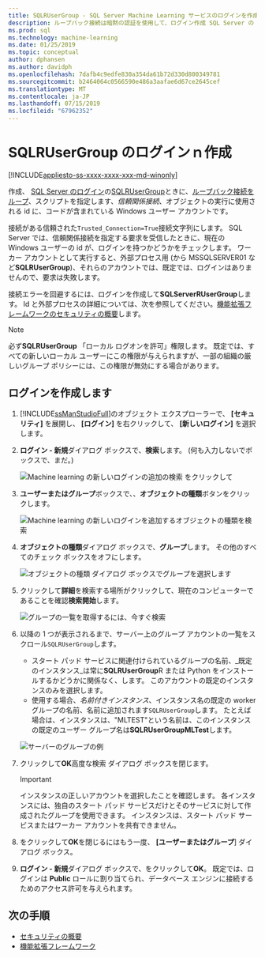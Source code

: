 ```yaml
---
title: SQLRUserGroup - SQL Server Machine Learning サービスのログインを作成します。
description: ループバック接続は暗黙の認証を使用して、ログイン作成 SQL Server の SQLRUserGroup のワーカー アカウントは id の変換、呼び出し元のユーザーに、サーバーにログインできるようにします。
ms.prod: sql
ms.technology: machine-learning
ms.date: 01/25/2019
ms.topic: conceptual
author: dphansen
ms.author: davidph
ms.openlocfilehash: 7dafb4c9edfe830a354da61b72d330d800349781
ms.sourcegitcommit: b2464064c0566590e486a3aafae6d67ce2645cef
ms.translationtype: MT
ms.contentlocale: ja-JP
ms.lasthandoff: 07/15/2019
ms.locfileid: "67962352"
---
```

# <a name="create-a-login-for-sqlrusergroup"></a>SQLRUserGroup のログインｎ作成
[!INCLUDE[appliesto-ss-xxxx-xxxx-xxx-md-winonly](../../includes/appliesto-ss-xxxx-xxxx-xxx-md-winonly.md)]

作成、 [SQL Server のログイン](https://docs.microsoft.com/sql/relational-databases/security/authentication-access/create-a-login)の[SQLRUserGroup](../concepts/security.md#sqlrusergroup)ときに、[ループバック接続をループ](../../advanced-analytics/concepts/security.md#implied-authentication)、スクリプトを指定します、*信頼関係接続*、オブジェクトの実行に使用される id に、コードが含まれている Windows ユーザー アカウントです。

接続がある信頼された`Trusted_Connection=True`接続文字列にします。 SQL Server では、信頼関係接続を指定する要求を受信したときに、現在の Windows ユーザーの id が、ログインを持つかどうかをチェックします。 ワーカー アカウントとして実行すると、外部プロセス用 (から MSSQLSERVER01 など**SQLRUserGroup**)、それらのアカウントでは、既定では、ログインはありませんので、要求は失敗します。

接続エラーを回避するには、ログインを作成して**SQLServerRUserGroup**します。 Id と外部プロセスの詳細については、次を参照してください。[機能拡張フレームワークのセキュリティの概要](../concepts/security.md)します。

> [!Note]
> 必ず**SQLRUserGroup** 「ローカル ログオンを許可」権限します。 既定では、すべての新しいローカル ユーザーにこの権限が与えられますが、一部の組織の厳しいグループ ポリシーには、この権限が無効にする場合があります。

## <a name="create-a-login"></a>ログインを作成します

1. [!INCLUDE[ssManStudioFull](../../includes/ssmanstudiofull-md.md)]のオブジェクト エクスプローラーで、 **[セキュリティ]** を展開し、 **[ログイン]** を右クリックして、 **[新しいログイン]** を選択します。

2. **ログイン - 新規**ダイアログ ボックスで、**検索**します。 (何も入力しないでボックスで、まだ。)
    
     ![Machine learning の新しいログインの追加の検索 をクリックして](media/implied-auth-login1.png "machine learning の新しいログインを追加する検索をクリックします。")

3. **ユーザーまたはグループ**ボックスで、、**オブジェクトの種類**ボタンをクリックします。

     ![Machine learning の新しいログインを追加するオブジェクトの種類を検索](media/implied-auth-login2.png "machine learning の新しいログインを追加するオブジェクトの種類の検索")

4. **オブジェクトの種類**ダイアログ ボックスで、**グループ**します。 その他のすべてのチェック ボックスをオフにします。

     ![オブジェクトの種類 ダイアログ ボックスでグループを選択します](media/implied-auth-login3.png "オブジェクトの種類] ダイアログ ボックスで [グループの選択。")

4. クリックして**詳細**を検索する場所がクリックして、現在のコンピューターであることを確認**検索開始**します。

     ![グループの一覧を取得するには、今すぐ検索](media/implied-auth-login4.png "クリックして検索開始のグループの一覧を取得するには")

5. 以降の 1 つが表示されるまで、サーバー上のグループ アカウントの一覧をスクロール`SQLRUserGroup`します。
    
    + スタート パッド サービスに関連付けられているグループの名前、_既定のインスタンス_は常に**SQLRUserGroup**R または Python をインストールするかどうかに関係なく、します。 このアカウントの既定のインスタンスのみを選択します。
    + 使用する場合、_名前付きインスタンス_、インスタンス名の既定の worker グループの名前、名前に追加されます`SQLRUserGroup`します。 たとえば場合は、インスタンスは、"MLTEST"という名前は、このインスタンスの既定のユーザー グループ名は**SQLRUserGroupMLTest**します。
 
    ![サーバーのグループの例](media/implied-auth-login5.png "サーバー上のグループの例")
   
5. クリックして**OK**高度な検索 ダイアログ ボックスを閉じます。

    > [!IMPORTANT]
    > インスタンスの正しいアカウントを選択したことを確認します。 各インスタンスには、独自のスタート パッド サービスだけとそのサービスに対して作成されたグループを使用できます。 インスタンスは、スタート パッド サービスまたはワーカー アカウントを共有できません。

6. をクリックして**OK**を閉じるにはもう一度、 **[ユーザーまたはグループ**] ダイアログ ボックス。

7. **ログイン - 新規**ダイアログ ボックスで、をクリックして**OK**。 既定では、ログインは **Public** ロールに割り当てられ、データベース エンジンに接続するためのアクセス許可を与えられます。

## <a name="next-steps"></a>次の手順

+ [セキュリティの概要](../concepts/security.md)
+ [機能拡張フレームワーク](../concepts/extensibility-framework.md)
